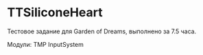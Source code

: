 # TTSiliconeHeart

Тестовое задание для Garden of Dreams, выполнено за 7.5 часа.

Модули:
TMP
InputSystem

